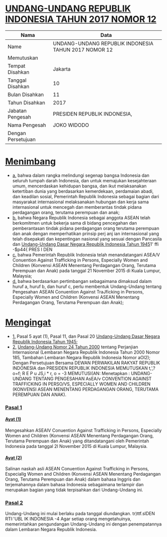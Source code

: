 # [UNDANG-UNDANG REPUBLIK INDONESIA TAHUN 2017 NOMOR 12](http://example.org/legal/document/uu/2017/12)

| Nama | Data |
| ------ | ----- |
|Name|UNDANG-UNDANG REPUBLIK INDONESIA TAHUN 2017 NOMOR 12|
|Memutuskan||
|Tempat Disahkan|Jakarta|
|Tanggal Disahkan|10|
|Bulan Disahkan|11|
|Tahun Disahkan|2017|
|Jabatan Pengesah|PRESIDEN REPUBLIK INDONESIA,|
|Nama Pengesah|JOKO WIDODO|
|Dengan Persetujuan||
# [Menimbang](http://example.org/legal/document/uu/2017/12/menimbang)

* [a.](http://example.org/legal/document/uu/2017/12/menimbang/point/a) bahwa dalam rangka melindungi segenap bangsa Indonesia dan seluruh tumpah darah Indonesia, dan untuk memajukan kesejahteraan umum, mencerdaskan kehidupan bangsa, dan ikut melaksanakan ketertiban dunia yang berdasarkan kemerdekaan, perdamaian abadi, dan keadilan sosial, Pemerintah Republik Indonesia sebagai bagian dari masyarakat internasional melaksanakan hubungan dan kerja sama internasional untuk mencegah dan memberantas tindak pidana perdagangan orang, terutama perempuan dan anak;
* [b.](http://example.org/legal/document/uu/2017/12/menimbang/point/b) bahwa Negara Republik Indonesia sebagai anggota ASEAN telah berkomitmen untuk bekerja sama di bidang pencegahan dan pemberantasan tindak pidana perdagangan orang terutama perempuan dan anak dengan memperhatikan prinsip perj anj ian internasional yang telah disepakati dan kepentingan nasional yang sesuai dengan Pancasila dan [Undang-Undang Dasar Negara Republik Indonesia Tahun 1945](http://example.org/legal/document/uu)1' ffi -$p44{ PRES I DEN
* [c.](http://example.org/legal/document/uu/2017/12/menimbang/point/c) bahwa Pemerintah Republik Indonesia telah menandatangani ASEA/V Conuention Against Trafficking in Persons, Especially Women and Children (Konvensi ASEAN Menentang Perdagangan Orang, Terutama Perempuan dan Anak) pada tanggal 21 November 2015 di Kuala Lumpur, Malaysia;
* [d.](http://example.org/legal/document/uu/2017/12/menimbang/point/d) bahwa berdasarkan pertimbangan sebagaimana dimaksud dalam huruf a, huruf b, dan huruf c, perlu membentuk Undang-Undang tentang Pengesahan ASEAN Conuention Against TraJficking in Persons, Especially Women and Children (Konvensi ASEAN Menentang Perdagangan Orang, Terutama Perempuan dan Anak);
# [Mengingat](http://example.org/legal/document/uu/2017/12/mengingat)

* [1.](http://example.org/legal/document/uu/2017/12/mengingat/point/0001) Pasal 5 ayat (1), Pasal 11, dan Pasal 20 [Undang-Undang Dasar Negara Republik Indonesia Tahun 1945](http://example.org/legal/document/uu);
* [2.](http://example.org/legal/document/uu/2017/12/mengingat/point/0002) [Undang-Undang Nomor 24 Tahun 2000](http://example.org/legal/document/uu/2000/24) tentang Perjanjian Internasional (Lembaran Negara Republik Indonesia Tahun 2000 Nomor 185, Tambahan Lembaran Negara Republik Indonesia Nomor aOl2); Dengan Persetujuan Bersama DEWAN PERWAKILAN RAKYAT REPUBLIK INDONESIA dan PRESIDEN REPUBLIK INDONESIA MEMUTUSKAN t,',?o=f; R E P u JS,i * r, o = -3 MEMUTUSI(AN: Menetapkan : UNDANG-UNDANG TENTANG PENGESAHAN AsEA/v CONVENTION AGAINST TRAFFICKING IN PERSO/VS, ESPECIALLY WOMEN AND CHILDREN (KONVENSI ASEAN MENENTANG PERDAGANGAN ORANG, TERUTAMA PEREMPUAN DAN ANAK).

### [Pasal 1](http://example.org/legal/document/uu/2017/12/pasal/0001)

#### [Ayat (1)](http://example.org/legal/document/uu/2017/12/pasal/0001/version/20171110/ayat/0001)
Mengesahkan ASEAIV Conuention Against Trafficking in Persons, Especially Women and Children (Konvensi ASEAN Menentang Perdagangan Orang, Terutama Perempuan dan Anak) yang ditandatangani oleh Pemerintah Indonesia pada tanggal 2l November 2015 di Kuala Lumpur, Malaysia.

#### [Ayat (2)](http://example.org/legal/document/uu/2017/12/pasal/0001/version/20171110/ayat/0002)
Salinan naskah asli ASEAN Conuention Against Trafficking in Persons, Especiallg Women and Children (Konvensi ASEAN Menentang Perdagangan Orang, Terutama Perempuan dan Anak) dalam bahasa Inggris dan terjemahannya dalam bahasa Indonesia sebagaimana terlampir dan merupakan bagian yang tidak terpisahkan dari Undang-Undang ini.


### [Pasal 2](http://example.org/legal/document/uu/2017/12/pasal/0002)
Undang-Undang ini mulai berlaku pada tanggal diundangkan. tr)ttf.slDEN RTI:'UBL IK INDONESIA -4 Agar setiap orang mengetahuinya, memerintahkan pengundangan Undang-Undang ini dengan penempatannya dalam Lembaran Negara Republik Indonesia.
